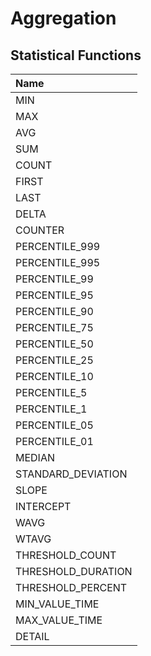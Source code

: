 # Aggregation

## Statistical Functions

| **Name** |
|:---|
| MIN |
| MAX |
| AVG |
| SUM |
| COUNT |
| FIRST |
| LAST |
| DELTA |
| COUNTER |
| PERCENTILE_999 |
| PERCENTILE_995 |
| PERCENTILE_99 |
| PERCENTILE_95 |
| PERCENTILE_90 |
| PERCENTILE_75 |
| PERCENTILE_50 |
| PERCENTILE_25 |
| PERCENTILE_10 |
| PERCENTILE_5 |
| PERCENTILE_1 |
| PERCENTILE_05 |
| PERCENTILE_01 |
| MEDIAN |
| STANDARD_DEVIATION |
| SLOPE |
| INTERCEPT |
| WAVG |
| WTAVG |
| THRESHOLD_COUNT |
| THRESHOLD_DURATION |
| THRESHOLD_PERCENT |
| MIN_VALUE_TIME |
| MAX_VALUE_TIME |
| DETAIL |
